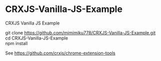 # CRXJS-Vanilla-JS-Example
CRXJS Vanilla JS Example

git clone https://github.com/mimimiku778/CRXJS-Vanilla-JS-Example.git  
cd CRXJS-Vanilla-JS-Example  
npm install

See
https://github.com/crxjs/chrome-extension-tools
